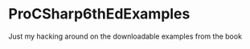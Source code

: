 ProCSharp6thEdExamples
======================

Just my hacking around on the downloadable examples from the book
